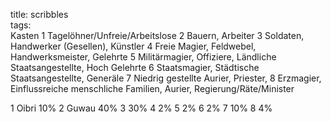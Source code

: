 title: scribbles  
tags:   
Kasten
1 Tagelöhner/Unfreie/Arbeitslose
2 Bauern, Arbeiter
3 Soldaten, Handwerker (Gesellen), Künstler
4 Freie Magier, Feldwebel, Handwerksmeister, Gelehrte
5 Militärmagier, Offiziere, Ländliche Staatsangestellte, Hoch Gelehrte
6 Staatsmagier, Städtische Staatsangestellte, Generäle
7 Niedrig gestellte Aurier, Priester, 
8 Erzmagier, Einflussreiche menschliche Familien, Aurier, Regierung/Räte/Minister

1 Oibri 10%
2 Guwau 40%
3 30%
4 2%
5 2%
6 2%
7 10%
8 4%




